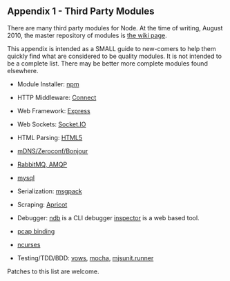 ## Appendix 1 - Third Party Modules

There are many third party modules for Node. At the time of writing, August
2010, the master repository of modules is
[the wiki page](https://github.com/joyent/node/wiki/modules).

This appendix is intended as a SMALL guide to new-comers to help them
quickly find what are considered to be quality modules. It is not intended
to be a complete list.  There may be better more complete modules found
elsewhere.

- Module Installer: [npm](https://github.com/isaacs/npm)

- HTTP Middleware: [Connect](https://github.com/senchalabs/connect)

- Web Framework: [Express](https://github.com/visionmedia/express)

- Web Sockets: [Socket.IO](https://github.com/learnboost/socket.io)

- HTML Parsing: [HTML5](https://github.com/aredridel/html5)

- [mDNS/Zeroconf/Bonjour](https://github.com/agnat/node_mdns)

- [RabbitMQ, AMQP](https://github.com/postwait/node-amqp)

- [mysql](https://github.com/felixge/node-mysql)

- Serialization: [msgpack](https://github.com/pgriess/node-msgpack)

- Scraping: [Apricot](https://github.com/silentrob/Apricot)

- Debugger: [ndb](https://github.com/smtlaissezfaire/ndb) is a CLI debugger
  [inspector](https://github.com/dannycoates/node-inspector) is a web based
  tool.

- [pcap binding](https://github.com/mranney/node_pcap)

- [ncurses](https://github.com/mscdex/node-ncurses)

- Testing/TDD/BDD: [vows](http://vowsjs.org/),
  [mocha](https://github.com/visionmedia/mocha),
  [mjsunit.runner](https://github.com/tmpvar/mjsunit.runner)

Patches to this list are welcome.
